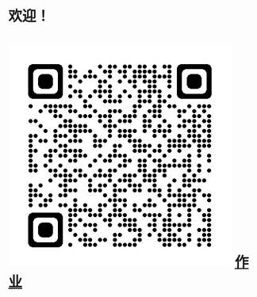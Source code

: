 <!doctype html>
<html lang="en">
 <head>
  <meta charset="UTF-8">
  <meta name="Generator" content="EditPlus®">
  <meta name="Author" content="">
  <meta name="Keywords" content="">
  <meta name="Description" content="">
  <title>Document</title>
  <style type="text/css">
 
  </style>
 </head>
 <body>
<h1>欢迎！<h1>
 
![image](我的主页.png) 
 <a href="https://god-likez.github.io/homework.html">作业</a>

